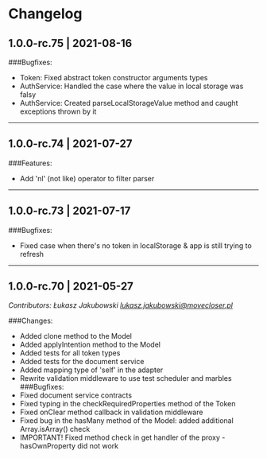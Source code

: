 # Changelog

## 1.0.0-rc.75 | 2021-08-16

###Bugfixes:
* Token: Fixed abstract token constructor arguments types
* AuthService: Handled the case where the value in local storage was falsy
* AuthService: Created parseLocalStorageValue method and caught exceptions thrown by it

---

## 1.0.0-rc.74 | 2021-07-27

###Features:
* Add 'nl' (not like) operator to filter parser

---

## 1.0.0-rc.73 | 2021-07-17

###Bugfixes:
* Fixed case when there's no token in localStorage & app is still trying to refresh

---

## 1.0.0-rc.70 | 2021-05-27
*Contributors: Łukasz Jakubowski <lukasz.jakubowski@movecloser.pl>*

###Changes:
* Added clone method to the Model
* Added applyIntention method to the Model
* Added tests for all token types
* Added tests for the document service
* Added mapping type of 'self' in the adapter
* Rewrite validation middleware to use test scheduler and marbles
###Bugfixes:
* Fixed document service contracts
* Fixed typing in the checkRequiredProperties method of the Token
* Fixed onClear method callback in validation middleware
* Fixed bug in the hasMany method of the Model: added additional Array.isArray() check
* IMPORTANT! Fixed method check in get handler of the proxy - hasOwnProperty did not work
